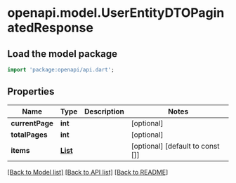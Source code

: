 # openapi.model.UserEntityDTOPaginatedResponse

## Load the model package
```dart
import 'package:openapi/api.dart';
```

## Properties
Name | Type | Description | Notes
------------ | ------------- | ------------- | -------------
**currentPage** | **int** |  | [optional] 
**totalPages** | **int** |  | [optional] 
**items** | [**List<UserEntityDTO>**](UserEntityDTO.md) |  | [optional] [default to const []]

[[Back to Model list]](../README.md#documentation-for-models) [[Back to API list]](../README.md#documentation-for-api-endpoints) [[Back to README]](../README.md)


